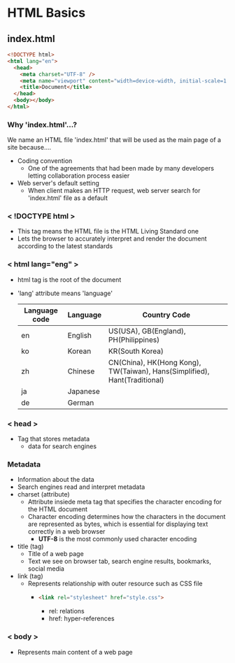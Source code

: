 # HTML Basics

## index.html

```HTML
<!DOCTYPE html>
<html lang="en">
  <head>
    <meta charset="UTF-8" />
    <meta name="viewport" content="width=device-width, initial-scale=1.0" />
    <title>Document</title>
  </head>
  <body></body>
</html>
```

### Why 'index.html'...?

We name an HTML file 'index.html' that will be used as the main page of a site because....

- Coding convention
  - One of the agreements that had been made by many developers letting collaboration process easier
- Web server's default setting
  - When client makes an HTTP request, web server search for 'index.html' file as a default

### < !DOCTYPE html >

- This tag means the HTML file is the HTML Living Standard one
- Lets the browser to accurately interpret and render the document according to the latest standards

### < html lang="eng" >

- html tag is the root of the document
- 'lang' attribute means 'language'

  | Language code | Language | Country Code                                                              |
  | ------------- | -------- | ------------------------------------------------------------------------- |
  | en            | English  | US(USA), GB(England), PH(Philippines)                                     |
  | ko            | Korean   | KR(South Korea)                                                           |
  | zh            | Chinese  | CN(China), HK(Hong Kong), TW(Taiwan), Hans(Simplified), Hant(Traditional) |
  | ja            | Japanese |                                                                           |
  | de            | German   |                                                                           |

### < head >

- Tag that stores metadata
  - data for search engines

### Metadata

- Information about the data
- Search engines read and interpret metadata
- charset (attribute)
  - Attribute insiede meta tag that specifies the character encoding for the HTML document
  - Character encoding determines how the characters in the document are represented as bytes, which is essential for displaying text correctly in a web browser
    - **UTF-8** is the most commonly used character encoding
- title (tag)
  - Title of a web page
  - Text we see on browser tab, search engine results, bookmarks, social media
- link (tag)
  - Represents relationship with outer resource such as CSS file
    - ```HTML
      <link rel="stylesheet" href="style.css">
      ```
      - rel: relations
      - href: hyper-references

### < body >

- Represents main content of a web page

